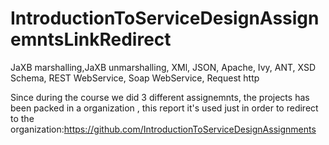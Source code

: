 # IntroductionToServiceDesignAssignemntsLinkRedirect
JaXB marshalling,JaXB unmarshalling, XMl, JSON, Apache, Ivy, ANT, XSD Schema, REST WebService, Soap WebService, Request http

Since during the course we did 3 different assignemnts, the projects has been packed in a organization , this report it's used just in order to redirect to the organization:https://github.com/IntroductionToServiceDesignAssignments

